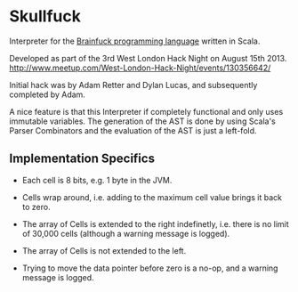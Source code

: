 Skullfuck
=========

Interpreter for the [Brainfuck programming language](http://www.muppetlabs.com/~breadbox/bf/) written in Scala.

Developed as part of the 3rd West London Hack Night on August 15th 2013.
http://www.meetup.com/West-London-Hack-Night/events/130356642/

Initial hack was by Adam Retter and Dylan Lucas, and subsequently completed
by Adam.

A nice feature is that this Interpreter if completely functional and only
uses immutable variables. The generation of the AST is done by using
Scala's Parser Combinators and the evaluation of the AST is just a left-fold.


Implementation Specifics
------------------------
* Each cell is 8 bits, e.g. 1 byte in the JVM.

* Cells wrap around, i.e. adding to the maximum cell value brings it back to zero.

* The array of Cells is extended to the right indefinetly, i.e. there is no limit of 30,000 cells (although a warning message is logged).

* The array of Cells is not extended to the left.

* Trying to move the data pointer before zero is a no-op, and a warning message is logged.

